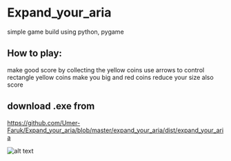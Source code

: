 # Expand_your_aria

simple game  build using python, pygame

## How to play:
make good score by collecting the yellow coins
use arrows to control rectangle
yellow coins make you big and red coins reduce your size also score 

## download .exe from
https://github.com/Umer-Faruk/Expand_your_aria/blob/master/expand_your_aria/dist/expand_your_aria

![alt text](https://github.com/Umer-Faruk/Expand_your_aria/expand_your_aria/master/image.png?raw=true)

